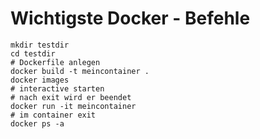 # Wichtigste Docker - Befehle 

```
mkdir testdir
cd testdir 
# Dockerfile anlegen 
docker build -t meincontainer .
docker images 
# interactive starten 
# nach exit wird er beendet 
docker run -it meincontainer
# im container exit 
docker ps -a 
```
